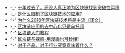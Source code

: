 - -_- [十年过去了，还没人真正地为区块链找到突破性运用](http://www.sohu.com/a/215749453_308467)
- -_- [是什么限制了区块链技术的应用?](http://tech.sina.com.cn/roll/2018-01-11/doc-ifyqptqv7584270.shtml)
- ^-^ [为什么2018年区块链技术将是主流（译文）](http://b.mytoken.iknowapp.com/2018/01/10/cjc9zbz1n000059pe9nvlsmtn/)
- -_- [区块链应用的去中心化只是乌托邦](http://www.jinse.com/news/blockchain/127321.html)
- ^-^ [区块链入门教程](http://www.ruanyifeng.com/blog/2017/12/blockchain-tutorial.html)
- ^-^ [区块链与裸照-用漫画也可秒懂!](http://www.sohu.com/a/216102899_488304)
- ^-^ [对于产品，对于行业究竟意味着什么？](https://mp.weixin.qq.com/s/hA1nkv_E114I-KouZxehdQ)